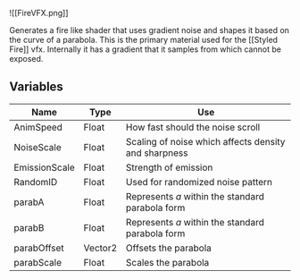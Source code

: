 ![[FireVFX.png]]

Generates a fire like shader that uses gradient noise and shapes it based on the curve of a parabola. This is the primary material used for the [[Styled Fire]] vfx. Internally it has a gradient that it samples from which cannot be exposed. 
## Variables
| Name          | Type    | Use                                                  |
| ------------- | ------- | ---------------------------------------------------- |
| AnimSpeed     | Float   | How fast should the noise scroll                     |
| NoiseScale    | Float   | Scaling of noise which affects density and sharpness |
| EmissionScale | Float   | Strength of emission                                 |
| RandomID      | Float   | Used for randomized noise pattern                    |
| parabA        | Float   | Represents *a* within the standard parabola form     |
| parabB        | Float   | Represents *a* within the standard parabola form     |
| parabOffset   | Vector2 | Offsets the parabola                                 |
| parabScale    | Float   | Scales the parabola                                  |

